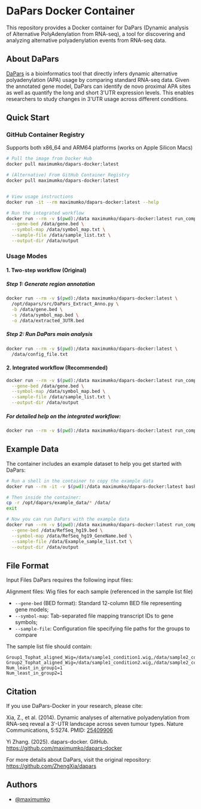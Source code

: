 
# DaPars Docker Container

This repository provides a Docker container for DaPars (Dynamic analysis of Alternative PolyAdenylation from RNA-seq), a tool for discovering and analyzing alternative polyadenylation events from RNA-seq data. 


## About DaPars
[DaPars](https://github.com/ZhengXia/dapars) is a bioinformatics tool that directly infers dynamic alternative polyadenylation (APA) usage by comparing standard RNA-seq data. Given the annotated gene model, DaPars can identify de novo proximal APA sites as well as quantify the long and short 3'UTR expression levels. This enables researchers to study changes in 3'UTR usage across different conditions.
## Quick Start
### GitHub Container Registry
Supports both x86_64 and ARM64 platforms (works on Apple Silicon Macs)

```bash
# Pull the image from Docker Hub
docker pull maximumko/dapars-docker:latest

# (Alternative) From GitHub Container Registry
docker pull maximumko/dapars-docker:latest


# View usage instructions 
docker run -it --rm maximumko/dapars-docker:latest --help

# Run the integrated workflow
docker run --rm -v $(pwd):/data maximumko/dapars-docker:latest run_complete_dapars \
  --gene-bed /data/gene.bed \
  --symbol-map /data/symbol_map.txt \
  --sample-file /data/sample_list.txt \
  --output-dir /data/output
```
### Usage Modes
#### 1. Two-step workflow (Original)
##### Step 1: Generate region annotation
```bash
docker run --rm -v $(pwd):/data maximumko/dapars-docker:latest \
  /opt/dapars/src/DaPars_Extract_Anno.py \
  -b /data/gene.bed \
  -s /data/symbol_map.bed \
  -o /data/extracted_3UTR.bed
```
##### Step 2: Run DaPars main analysis
```bash
docker run --rm -v $(pwd):/data maximumko/dapars-docker:latest \
  /data/config_file.txt
```

#### 2. Integrated workflow (Recommended)
```bash
docker run --rm -v $(pwd):/data maximumko/dapars-docker:latest run_complete_dapars \
  --gene-bed /data/gene.bed \
  --symbol-map /data/symbol_map.bed \
  --sample-file /data/sample_list.txt \
  --output-dir /data/output
```
##### For detailed help on the integrated workflow:
```bash
docker run --rm -v $(pwd):/data maximumko/dapars-docker:latest run_complete_dapars --help
```
## Example Data
The container includes an example dataset to help you get started with DaPars:
```bash
# Run a shell in the container to copy the example data
docker run --rm -it -v $(pwd):/data maximumko/dapars-docker:latest bash

# Then inside the container:
cp -r /opt/dapars/example_data/* /data/
exit

# Now you can run DaPars with the example data
docker run --rm -v $(pwd):/data maximumko/dapars-docker:latest run_complete_dapars \
  --gene-bed /data/RefSeq_hg19.bed \
  --symbol-map /data/RefSeq_hg19_GeneName.bed \
  --sample-file /data/Example_sample_list.txt \
  --output-dir /data/output
```

## File Format
Input Files
DaPars requires the following input files:

Alignment files: Wig files for each sample (referenced in the sample list file)

- `--gene-bed` (BED format): Standard 12-column BED file representing gene models; 
- `--symbol-map`: Tab-separated file mapping transcript IDs to gene symbols;
- `--sample-file`: Configuration file specifying file paths for the groups to compare

The sample list file should contain:
```
Group1_Tophat_aligned_Wig=/data/sample1_condition1.wig,/data/sample2_condition1.wig
Group2_Tophat_aligned_Wig=/data/sample1_condition2.wig,/data/sample2_condition2.wig
Num_least_in_group1=1
Num_least_in_group2=1
```

## Citation
If you use DaPars-Docker in your research, please cite:

Xia, Z., et al. (2014). Dynamic analyses of alternative polyadenylation from RNA-seq reveal a 3′-UTR landscape across seven tumour types. Nature Communications, 5:5274. PMID: [25409906](https://pubmed.ncbi.nlm.nih.gov/25409906/)

Yi Zhang. (2025). dapars-docker. GitHub. https://github.com/maximumko/dapars-docker

For more details about DaPars, visit the original repository: https://github.com/ZhengXia/dapars
## Authors

- [@maximumko](https://www.github.com/maximumko)


